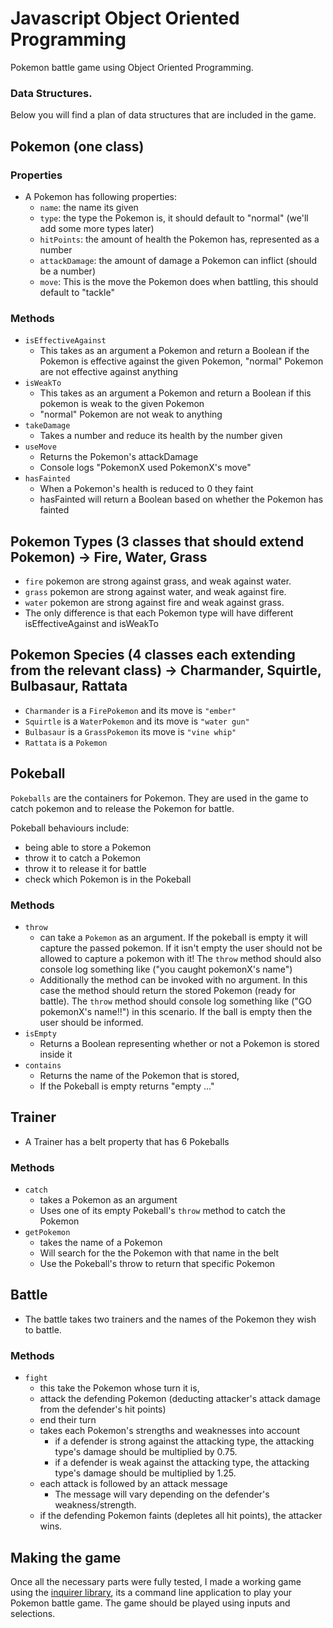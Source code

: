 # Javascript Object Oriented Programming

Pokemon battle game using Object Oriented Programming.

### Data Structures.

Below you will find a plan of data structures that are included in the game.

## Pokemon (one class)

### Properties

- A Pokemon has following properties:
  - `name`: the name its given
  - `type`: the type the Pokemon is, it should default to "normal" (we'll add some more types later)
  - `hitPoints`: the amount of health the Pokemon has, represented as a number
  - `attackDamage`: the amount of damage a Pokemon can inflict (should be a number)
  - `move`: This is the move the Pokemon does when battling, this should default to "tackle"

### Methods

- `isEffectiveAgainst`
  - This takes as an argument a Pokemon and return a Boolean if the Pokemon is effective against the given Pokemon, "normal" Pokemon are not effective against anything
- `isWeakTo`
  - This takes as an argument a Pokemon and return a Boolean if this pokemon is weak to the given Pokemon
  - "normal" Pokemon are not weak to anything
- `takeDamage`
  - Takes a number and reduce its health by the number given
- `useMove`
  - Returns the Pokemon's attackDamage
  - Console logs "PokemonX used PokemonX's move"
- `hasFainted`
  - When a Pokemon's health is reduced to 0 they faint
  - hasFainted will return a Boolean based on whether the Pokemon has fainted

## Pokemon Types (3 classes that should extend Pokemon) -> Fire, Water, Grass

- `fire` pokemon are strong against grass, and weak against water.
- `grass` pokemon are strong against water, and weak against fire.
- `water` pokemon are strong against fire and weak against grass.
- The only difference is that each Pokemon type will have different isEffectiveAgainst and isWeakTo

## Pokemon Species (4 classes each extending from the relevant class) -> Charmander, Squirtle, Bulbasaur, Rattata

- `Charmander` is a `FirePokemon` and its move is `"ember"`
- `Squirtle` is a `WaterPokemon` and its move is `"water gun"`
- `Bulbasaur` is a `GrassPokemon` its move is `"vine whip"`
- `Rattata` is a `Pokemon`

## Pokeball

`Pokeballs` are the containers for Pokemon. They are used in the game to catch pokemon and to release the Pokemon for battle.

Pokeball behaviours include:

- being able to store a Pokemon
- throw it to catch a Pokemon
- throw it to release it for battle
- check which Pokemon is in the Pokeball

### Methods

- `throw`
  - can take a `Pokemon` as an argument. If the pokeball is empty it will capture the passed pokemon. If it isn't empty the user should not be allowed to capture a pokemon with it! The `throw` method should also console log something like ("you caught pokemonX's name")
  - Additionally the method can be invoked with no argument. In this case the method should return the stored Pokemon (ready for battle). The `throw` method should console log something like ("GO pokemonX's name!!") in this scenario. If the ball is empty then the user should be informed.
- `isEmpty`
  - Returns a Boolean representing whether or not a Pokemon is stored inside it
- `contains`
  - Returns the name of the Pokemon that is stored,
  - If the Pokeball is empty returns "empty ..."

## Trainer

- A Trainer has a belt property that has 6 Pokeballs

### Methods

- `catch`
  - takes a Pokemon as an argument
  - Uses one of its empty Pokeball's `throw` method to catch the Pokemon
- `getPokemon`
  - takes the name of a Pokemon
  - Will search for the the Pokemon with that name in the belt
  - Use the Pokeball's throw to return that specific Pokemon

## Battle

- The battle takes two trainers and the names of the Pokemon they wish to battle.

### Methods

- `fight`
  - this take the Pokemon whose turn it is,
  - attack the defending Pokemon (deducting attacker's attack damage from the defender's hit points)
  - end their turn
  - takes each Pokemon's strengths and weaknesses into account
    - if a defender is strong against the attacking type, the attacking type's damage should be multiplied by 0.75.
    - if a defender is weak against the attacking type, the attacking type's damage should be multiplied by 1.25.
  - each attack is followed by an attack message
    - The message will vary depending on the defender's weakness/strength.
  - if the defending Pokemon faints (depletes all hit points), the attacker wins.

## Making the game

Once all the necessary parts were fully tested, I made a working game using the [inquirer library](https://github.com/SBoudrias/Inquirer.js), its a command line application to play your Pokemon battle game. The game should be played using inputs and selections.

